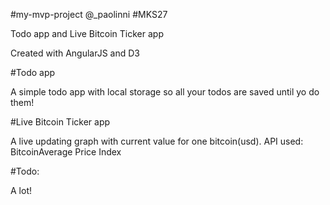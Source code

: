 #my-mvp-project @_paolinni #MKS27

Todo app and Live Bitcoin Ticker app

Created with AngularJS and D3

#Todo app

A simple todo app with local storage so all your todos are saved until yo do them!

#Live Bitcoin Ticker app

A live updating graph with current value for one bitcoin(usd).
API used: BitcoinAverage Price Index

#Todo:

A lot!

